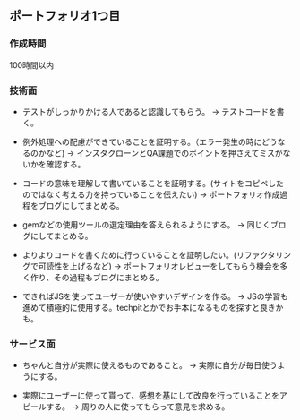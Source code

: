 ## ポートフォリオ1つ目

### 作成時間
100時間以内


### 技術面
* テストがしっかりかける人であると認識してもらう。
→ テストコードを書く。

* 例外処理への配慮ができていることを証明する。（エラー発生の時にどうなるのかなど)
→ インスタクローンとQA課題でのポイントを押さえてミスがないかを確認する。

* コードの意味を理解して書いていることを証明する。(サイトをコピペしたのではなく考える力を持っていることを伝えたい)
→ ポートフォリオ作成過程をブログにしてまとめる。

* gemなどの使用ツールの選定理由を答えられるようにする。
→ 同じくブログにしてまとめる。

* よりよりコードを書くために行っていることを証明したい。(リファクタリングで可読性を上げるなど)
→ ポートフォリオレビューをしてもらう機会を多く作り、その過程もブログにまとめる。

* できればJSを使ってユーザーが使いやすいデザインを作る。
→ JSの学習も進めて積極的に使用する。techpitとかでお手本になるものを探すと良きかも。

### サービス面
* ちゃんと自分が実際に使えるものであること。
→ 実際に自分が毎日使うようにする。

* 実際にユーザーに使って貰って、感想を基にして改良を行っていることをアピールする。
→ 周りの人に使ってもらって意見を求める。